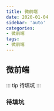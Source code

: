 ```yaml
---
title: 微前端
date: 2020-01-04
sidebar: 'auto'
categories:
- 微前端
tags:
- 微前端
---
```


##  微前端

::: tip 
待填坑
:::

<!-- more -->

### 待填坑
